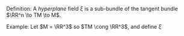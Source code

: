 Definition:
A *hyperplane* field $\xi$ is a sub-bundle of the tangent bundle $\RR^n \to TM \to M$.

Example:
Let $M = \RR^3$ so $TM \cong \RR^3$, and define $\xi$